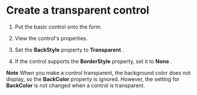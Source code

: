 
# Create a transparent control




1. Put the basic control onto the form.
    
2. View the control's properties.
    
3. Set the  **BackStyle** property to **Transparent** .
    
4. If the control supports the  **BorderStyle** property, set it to **None** .
    




 **Note**  When you make a control transparent, the background color does not display, so the  **BackColor** property is ignored. However, the setting for **BackColor** is not changed when a control is transparent.

